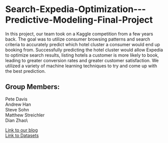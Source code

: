 # Search-Expedia-Optimization---Predictive-Modeling-Final-Project
In this project, our team took on a Kaggle competition from a few years back. The goal was to utilize consumer browsing patterns and search criteria to accurately predict which hotel cluster a consumer would end up booking from. Successfully predicting the hotel cluster would allow Expedia to optimize search results, listing hotels a customer is more likely to book, leading to greater conversion rates and greater customer satisfaction. We utilized a variety of machine learning techniques to try and come up with the best prediction.

## Group Members:
Pete Davis\
Andrew Han\
Steve Sohn\
Matthew Streichler\
Dian Zhao\

[Link to our blog](https://petedavis22.medium.com/seo-search-expedia-optimization-779d728b1374) \
[Link to Datasets](https://www.kaggle.com/c/expedia-hotel-recommendations/data)
